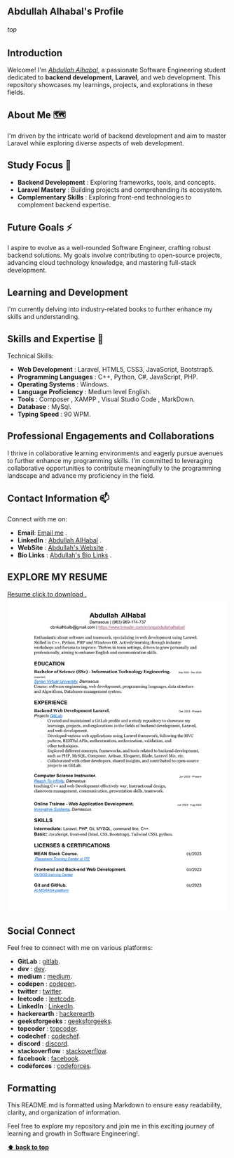 
## Abdullah Alhabal's Profile
###### top

## Introduction
Welcome! I'm [_Abdullah Alhabal_](https://abdullahalhbal.bio.link/), a passionate Software Engineering student dedicated to **backend development**, **Laravel**, and web development. This repository showcases my learnings, projects, and explorations in these fields.

## About Me 🗺
I'm driven by the intricate world of backend development and aim to master Laravel while exploring diverse aspects of web development.

## Study Focus 💬
- **Backend Development** : Exploring frameworks, tools, and concepts.
- **Laravel Mastery** : Building projects and comprehending its ecosystem.
- **Complementary Skills** : Exploring front-end technologies to complement backend expertise.

## Future Goals ⚡
I aspire to evolve as a well-rounded Software Engineer, crafting robust backend solutions. My goals involve contributing to open-source projects, advancing cloud technology knowledge, and mastering full-stack development.

## Learning and Development
I'm currently delving into industry-related books to further enhance my skills and understanding.

## Skills and Expertise 🌱
Technical Skills:
- **Web Development** : Laravel, HTML5, CSS3, JavaScript, Bootstrap5.
- **Programming Languages** : C++, Python, C#, JavaScript, PHP.
- **Operating Systems** : Windows.
- **Language Proficiency** : Medium level English.
- **Tools** : Composer , XAMPP , Visual Studio Code , MarkDown. 
- **Database** : MySql. 
- **Typing Speed** : 90 WPM.<br>

## Professional Engagements and Collaborations 
I thrive in collaborative learning environments and eagerly pursue avenues to further enhance my programming skills. I'm committed to leveraging collaborative opportunities to contribute meaningfully to the programming landscape and advance my proficiency in the field.

## Contact Information 📫
Connect with me on:
- **Email**: [Email me](mailto:dbnkalhbalb@gmail.com) .
- **LinkedIn** : [Abdullah AlHabal](https://www.linkedin.com/in/engabdullahalhabal/) .
- **WebSite** : [Abdullah's Website](http://abdullah.infinityfreeapp.com/) .
- **Bio Links** : [Abdullah's Bio Links](https://abdullahalhbal.bio.link/) .

## EXPLORE MY RESUME 
[Resume click to download .](./AbdullahAlHabal_Resume.pdf)
<img height="auto" width="auto" alt="Resume" src="./AbdullahAlHabal_Resume.png" >

## Social Connect
Feel free to connect with me on various platforms:
- **GitLab** : [gitlab](https://gitlab.com/AbdullahAlhabal).
- **dev** : [dev](https://dev.to/abdullahsupernova94).
- **medium** : [medium](https://medium.com/@dbnkalhbalb).
- **codepen** : [codepen](https://codepen.io/Supernova94).
- **twitter** : [twitter](https://twitter.com/abood_iteng).
- **leetcode** : [leetcode](https://linkedin.com/in/engabdullahalhabal).
- **LinkedIn** : [LinkedIn](https://leetcode.com/supernova94/).
- **hackerearth** : [hackerearth](https://www.hackerearth.com/@abdullah287).
- **geeksforgeeks** : [geeksforgeeks](https://auth.geeksforgeeks.org/user/dbnkalhbalb).
- **topcoder** : [topcoder](https://profiles.topcoder.com/abdullahalhbal).
- **codechef** : [codechef](https://www.codechef.com/users/peackyblinders).
- **discord** : [discord](https://discord.gg/QtbCxTR54T).
- **stackoverflow** : [stackoverflow](https://stackoverflow.com/users/15331688/abdullah-alhabal).
- **facebook** : [facebook](https://www.facebook.com/profile.php?id=100025366722156).
- **codeforces** : [codeforces](https://codeforces.com/profile/AbdullahAlHabal).

## Formatting
This README.md is formatted using Markdown to ensure easy readability, clarity, and organization of information.

Feel free to explore my repository and join me in this exciting journey of learning and growth in Software Engineering!.

**[⬆ back to top](#top)**

